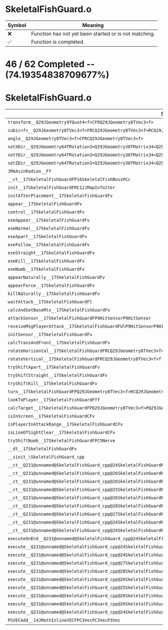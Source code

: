# SkeletalFishGuard.o
| Symbol | Meaning 
| ------------- | ------------- 
| :x: | Function has not yet been started or is not matching. 
| :white_check_mark: | Function is completed. 


# 46 / 62 Completed -- (74.19354838709677%)
# SkeletalFishGuard.o
| Symbol | Decompiled? |
| ------------- | ------------- |
| `transform__Q29JGeometry9TQuat4<f>CFRQ29JGeometry8TVec3<f>` | :x: |
| `cubic<f>__Q29JGeometry8TVec3<f>FRCQ29JGeometry8TVec3<f>RCQ29JGeometry8TVec3<f>RCQ29JGeometry8TVec3<f>RCQ29JGeometry8TVec3<f>f_v` | :x: |
| `angle__Q29JGeometry8TVec3<f>CFRCQ29JGeometry8TVec3<f>` | :x: |
| `setXDir__Q29JGeometry64TRotation3<Q29JGeometry38TMatrix34<Q29JGeometry13SMatrix34C<f>>>FRCQ29JGeometry8TVec3<f>` | :x: |
| `setYDir__Q29JGeometry64TRotation3<Q29JGeometry38TMatrix34<Q29JGeometry13SMatrix34C<f>>>FRCQ29JGeometry8TVec3<f>` | :x: |
| `setZDir__Q29JGeometry64TRotation3<Q29JGeometry38TMatrix34<Q29JGeometry13SMatrix34C<f>>>FRCQ29JGeometry8TVec3<f>` | :x: |
| `JMAAsinRadian__Ff` | :x: |
| `__ct__17SkeletalFishGuardFP16SkeletalFishBossPCc` | :x: |
| `init__17SkeletalFishGuardFRC12JMapInfoIter` | :white_check_mark: |
| `initAfterPlacement__17SkeletalFishGuardFv` | :white_check_mark: |
| `appear__17SkeletalFishGuardFv` | :white_check_mark: |
| `control__17SkeletalFishGuardFv` | :white_check_mark: |
| `exeAppear__17SkeletalFishGuardFv` | :white_check_mark: |
| `exeNormal__17SkeletalFishGuardFv` | :x: |
| `exeApart__17SkeletalFishGuardFv` | :x: |
| `exeFollow__17SkeletalFishGuardFv` | :x: |
| `exeStraight__17SkeletalFishGuardFv` | :white_check_mark: |
| `exeKill__17SkeletalFishGuardFv` | :white_check_mark: |
| `exeNumb__17SkeletalFishGuardFv` | :white_check_mark: |
| `appearNaturally__17SkeletalFishGuardFv` | :white_check_mark: |
| `appearForce__17SkeletalFishGuardFv` | :white_check_mark: |
| `killNaturally__17SkeletalFishGuardFv` | :white_check_mark: |
| `waitAttack__17SkeletalFishGuardFl` | :white_check_mark: |
| `calcAndSetBaseMtx__17SkeletalFishGuardFv` | :white_check_mark: |
| `attackSensor__17SkeletalFishGuardFP9HitSensorP9HitSensor` | :white_check_mark: |
| `receiveMsgPlayerAttack__17SkeletalFishGuardFUlP9HitSensorP9HitSensor` | :white_check_mark: |
| `initSensor__17SkeletalFishGuardFv` | :white_check_mark: |
| `calcTransAndFront__17SkeletalFishGuardFv` | :white_check_mark: |
| `rotateHorizontal__17SkeletalFishGuardFRCQ29JGeometry8TVec3<f>f` | :white_check_mark: |
| `rotateVertical__17SkeletalFishGuardFRCQ29JGeometry8TVec3<f>f` | :white_check_mark: |
| `tryShiftApart__17SkeletalFishGuardFv` | :white_check_mark: |
| `tryShiftStraight__17SkeletalFishGuardFv` | :white_check_mark: |
| `tryShiftKill__17SkeletalFishGuardFv` | :white_check_mark: |
| `turn__17SkeletalFishGuardFPQ29JGeometry8TVec3<f>RCQ29JGeometry8TVec3<f>RCQ29JGeometry8TVec3<f>f` | :x: |
| `lookToPlayer__17SkeletalFishGuardFff` | :white_check_mark: |
| `calcTarget__17SkeletalFishGuardFPQ29JGeometry8TVec3<f>PQ29JGeometry8TVec3<f>PQ29JGeometry8TVec3<f>l` | :x: |
| `isInScreen__17SkeletalFishGuardCFv` | :white_check_mark: |
| `isPlayerInAttackRange__17SkeletalFishGuardCFv` | :x: |
| `isLineOfSightClear__17SkeletalFishGuardCFv` | :x: |
| `tryShiftNumb__17SkeletalFishGuardFPC5Nerve` | :white_check_mark: |
| `__dt__17SkeletalFishGuardFv` | :white_check_mark: |
| `__sinit_\SkeletalFishGuard_cpp` | :white_check_mark: |
| `__ct__Q231@unnamed@SkeletalFishGuard_cpp@24SkeletalFishGuardNrvWaitFv` | :white_check_mark: |
| `__ct__Q231@unnamed@SkeletalFishGuard_cpp@26SkeletalFishGuardNrvAppearFv` | :white_check_mark: |
| `__ct__Q231@unnamed@SkeletalFishGuard_cpp@26SkeletalFishGuardNrvNormalFv` | :white_check_mark: |
| `__ct__Q231@unnamed@SkeletalFishGuard_cpp@25SkeletalFishGuardNrvApartFv` | :white_check_mark: |
| `__ct__Q231@unnamed@SkeletalFishGuard_cpp@26SkeletalFishGuardNrvFollowFv` | :white_check_mark: |
| `__ct__Q231@unnamed@SkeletalFishGuard_cpp@28SkeletalFishGuardNrvStraightFv` | :white_check_mark: |
| `__ct__Q231@unnamed@SkeletalFishGuard_cpp@27SkeletalFishGuardNrvDefenceFv` | :white_check_mark: |
| `__ct__Q231@unnamed@SkeletalFishGuard_cpp@24SkeletalFishGuardNrvKillFv` | :white_check_mark: |
| `__ct__Q231@unnamed@SkeletalFishGuard_cpp@24SkeletalFishGuardNrvNumbFv` | :white_check_mark: |
| `executeOnEnd__Q231@unnamed@SkeletalFishGuard_cpp@24SkeletalFishGuardNrvNumbCFP5Spine` | :white_check_mark: |
| `execute__Q231@unnamed@SkeletalFishGuard_cpp@24SkeletalFishGuardNrvNumbCFP5Spine` | :white_check_mark: |
| `execute__Q231@unnamed@SkeletalFishGuard_cpp@24SkeletalFishGuardNrvKillCFP5Spine` | :white_check_mark: |
| `execute__Q231@unnamed@SkeletalFishGuard_cpp@27SkeletalFishGuardNrvDefenceCFP5Spine` | :white_check_mark: |
| `execute__Q231@unnamed@SkeletalFishGuard_cpp@28SkeletalFishGuardNrvStraightCFP5Spine` | :white_check_mark: |
| `execute__Q231@unnamed@SkeletalFishGuard_cpp@26SkeletalFishGuardNrvFollowCFP5Spine` | :white_check_mark: |
| `execute__Q231@unnamed@SkeletalFishGuard_cpp@25SkeletalFishGuardNrvApartCFP5Spine` | :white_check_mark: |
| `execute__Q231@unnamed@SkeletalFishGuard_cpp@26SkeletalFishGuardNrvNormalCFP5Spine` | :white_check_mark: |
| `execute__Q231@unnamed@SkeletalFishGuard_cpp@26SkeletalFishGuardNrvAppearCFP5Spine` | :white_check_mark: |
| `execute__Q231@unnamed@SkeletalFishGuard_cpp@24SkeletalFishGuardNrvWaitCFP5Spine` | :white_check_mark: |
| `PSVECAdd__14JMathInlineVECFPC3VecPC3VecP3Vec` | :x: |
